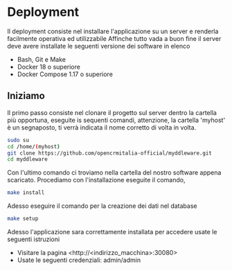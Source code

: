 # Deployment

Il deployment consiste nel installare l'applicazione su un server e renderla facilmente operativa ed utilizzabile
Affinche tutto vada a buon fine il server deve avere installate le seguenti versione dei software in elenco

- Bash, Git e Make
- Docker 18 o superiore 
- Docker Compose 1.17 o superiore

## Iniziamo

Il primo passo consiste nel clonare il progetto sul server dentro la cartella più opportuna, eseguite is sequenti comandi,
attenzione, la cartella 'myhost' è un segnaposto, ti verrà indicata il nome corretto di volta in volta. 

```bash
sudo su
cd /home/(myhost)
git clone https://github.com/opencrmitalia-official/myddleware.git
cd myddleware
```

Con l'ultimo comando ci troviamo nella cartella del nostro software appena scaricato. Procediamo con l'installazione
eseguite il comando,

```bash
make install
```

Adesso eseguire il comando per la creazione dei dati nel database

```bash
make setup
```

Adesso l'applicazione sara correttamente installata per accedere usate le seguenti istruzioni

- Visitare la pagina <http://<indirizzo_macchina>:30080> 
- Usate le seguenti credenziali: admin/admin
